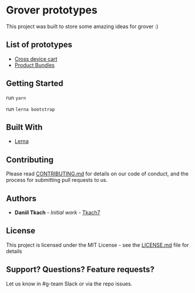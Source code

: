 # Grover prototypes

This project was built to store some amazing ideas for grover :)

## List of prototypes
* [Cross device cart](https://github.com/devsbb/grover-prototypes/tree/master/packages/cross-device-cart)
* [Product Bundles](https://github.com/devsbb/grover-prototypes/tree/master/packages/bundles)

## Getting Started
run ```yarn```

run ```lerna bootstrap```

## Built With

* [Lerna](https://github.com/lerna/lerna/)

## Contributing

Please read [CONTRIBUTING.md](https://gist.github.com/PurpleBooth/b24679402957c63ec426) for details on our code of conduct, and the process for submitting pull requests to us.

## Authors

* **Daniil Tkach** - *Initial work* - [Tkach7](https://github.com/tkach7)

## License

This project is licensed under the MIT License - see the [LICENSE.md](LICENSE.md) file for details

## Support? Questions? Feature requests?
Let us know in #g-team Slack or via the repo issues.

